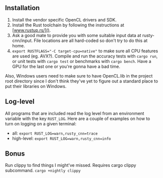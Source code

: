 ## Installation
1. Install the vendor specific OpenCL drivers and SDK.
2. Install the Rust toolchain by following the instructions at [www.rustup.rs/]().
3. Ask a good mate to provide you with some suitable input data at rusty-cnn/input. File locations are all hard-coded so don't try to do this at home.
4. `export RUSTFLAGS="-C target-cpu=native"` to make sure all CPU features are used (eg. AVX?). Compile and run the accuracy tests with `cargo run`, or unit tests with `cargo test` or benchmarks with `cargo bench`. Have a GPU for the last one or you're gonna have a bad time.

Also, Windows users need to make sure to have OpenCL.lib in the project root directory since I don't think they've yet to figure out a standard place to put their libraries on Windows.

## Log-level
All programs that are included read the log level from an environment variable
with the key `RUST_LOG`. Here are a couple of examples on how to turn on
logging on a given terminal:
- all: `export RUST_LOG=warn,rusty_cnn=trace`
- high-level: `export RUST_LOG=warn,rusty_cnn=info`

## Bonus
Run clippy to find things I might've missed. Requires cargo clippy subcommand.
`cargo +nightly clippy`

